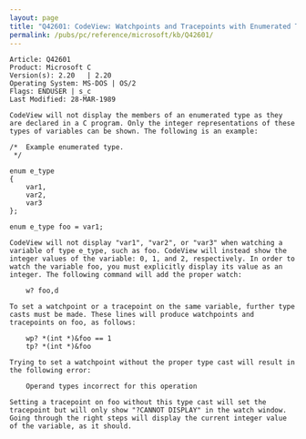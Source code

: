 ```yaml
---
layout: page
title: "Q42601: CodeView: Watchpoints and Tracepoints with Enumerated Types"
permalink: /pubs/pc/reference/microsoft/kb/Q42601/
---
```


	Article: Q42601
	Product: Microsoft C
	Version(s): 2.20   | 2.20
	Operating System: MS-DOS | OS/2
	Flags: ENDUSER | s_c
	Last Modified: 28-MAR-1989
	
	CodeView will not display the members of an enumerated type as they
	are declared in a C program. Only the integer representations of these
	types of variables can be shown. The following is an example:
	
	/*  Example enumerated type.
	 */
	
	enum e_type
	{
	    var1,
	    var2,
	    var3
	};
	
	enum e_type foo = var1;
	
	CodeView will not display "var1", "var2", or "var3" when watching a
	variable of type e_type, such as foo. CodeView will instead show the
	integer values of the variable: 0, 1, and 2, respectively. In order to
	watch the variable foo, you must explicitly display its value as an
	integer. The following command will add the proper watch:
	
	    w? foo,d
	
	To set a watchpoint or a tracepoint on the same variable, further type
	casts must be made. These lines will produce watchpoints and
	tracepoints on foo, as follows:
	
	    wp? *(int *)&foo == 1
	    tp? *(int *)&foo
	
	Trying to set a watchpoint without the proper type cast will result in
	the following error:
	
	    Operand types incorrect for this operation
	
	Setting a tracepoint on foo without this type cast will set the
	tracepoint but will only show "?CANNOT DISPLAY" in the watch window.
	Going through the right steps will display the current integer value
	of the variable, as it should.
